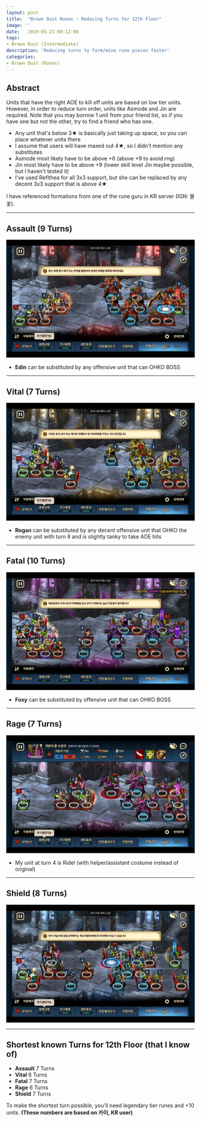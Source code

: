 ```yaml
---
layout: post
title:  "Brown Dust Runes : Reducing Turns for 12th Floor"
image: ''
date:   2019-05-21 00:12:00
tags:
- Brown Dust (Intermediate)
description: 'Reducing turns to farm/mine rune pieces faster'
categories:
- Brown Dust (Runes)
---
```


## Abstract

Units that have the right AOE to kill off units are based on low tier units. However, in order to reduce turn order, units like Asmode and Jin are required. Note that you may borrow 1 unit from your friend list, so if you have one but not the other, try to find a friend who has one.

* Any unit that's below 3★ is basically just taking up space, so you can place whatever units there
* I assume that users will have maxed out 4★, so I didn't mention any substitutes
* Asmode most likely have to be above +6 (above +9 to avoid rng)
* Jin most likely have to be above +9 (lower skill level Jin maybe possible, but I haven't tested it)
* I've used Refithea for all 3x3 support, but she can be replaced by any decent 3x3 support that is above 4★

I have referenced formations from one of the rune guru in KR server (IGN: 불꽃).

---

## Assault (9 Turns)

<img src="../uploads/browndust-12-rune-assault.jpg">

* **Edin** can be substituted by any offensive unit that can OHKO BOSS

---

## Vital (7 Turns)

<img src="../uploads/browndust-12-rune-vital.jpg">

* **Rogan** can be substituted by any decent offensive unit that OHKO the enemy unit with turn 8 and is slightly tanky to take AOE hits

---

## Fatal (10 Turns)

<img src="../uploads/browndust-12-rune-fatal.jpg">

* **Foxy** can be substituted by offensive unit that can OHKO BOSS

---

## Rage (7 Turns)

<img src="../uploads/browndust-12-rune-rage.jpg">

* My unit at turn 4 is Ridel (with helper/assistant costume instead of original)

---

## Shield (8 Turns)

<img src="../uploads/browndust-12-rune-shield.jpg">

---

## Shortest known Turns for 12th Floor (that I know of)

* **Assault** 7 Turns
* **Vital** 6 Turns
* **Fatal** 7 Turns
* **Rage** 6 Turns
* **Shield** 7 Turns

To make the shortest turn possible, you'll need legendary tier runes and +10 units. **(These numbers are based on 카이, KR user)**
